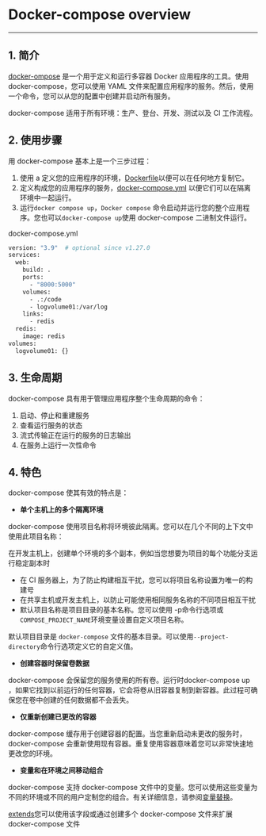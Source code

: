 #  Docker-compose overview



---


##  1. 简介
[docker-ompose](https://docs.docker.com/compose/) 是一个用于定义和运行多容器 Docker 应用程序的工具。使用 docker-compose，您可以使用 YAML 文件来配置应用程序的服务。然后，使用一个命令，您可以从您的配置中创建并启动所有服务。

docker-compose 适用于所有环境：生产、登台、开发、测试以及 CI 工作流程。

##  2. 使用步骤
用 docker-compose 基本上是一个三步过程：

 1. 使用 a 定义您的应用程序的环境，[Dockerfile](https://smoothies.com.cn/docker-docs/Docker/docker_dockerfile.html)以便可以在任何地方复制它。
 2. 定义构成您的应用程序的服务，[docker-compose.yml](https://docs.docker.com/compose/compose-file/) 以便它们可以在隔离环境中一起运行。
 3. 运行`docker compose up`，`Docker compose` 命令启动并运行您的整个应用程序。您也可以`docker-compose up`使用 docker-compose 二进制文件运行。

docker-compose.yml

```bash
version: "3.9"  # optional since v1.27.0
services:
  web:
    build: .
    ports:
      - "8000:5000"
    volumes:
      - .:/code
      - logvolume01:/var/log
    links:
      - redis
  redis:
    image: redis
volumes:
  logvolume01: {}
```

##  3. 生命周期
docker-compose 具有用于管理应用程序整个生命周期的命令：

 1. 启动、停止和重建服务
 2. 查看运行服务的状态
 3. 流式传输正在运行的服务的日志输出
 4. 在服务上运行一次性命令

## 4. 特色

docker-compose 使其有效的特点是：

 - **单个主机上的多个隔离环境**

docker-compose 使用项目名称将环境彼此隔离。您可以在几个不同的上下文中使用此项目名称：

在开发主机上，创建单个环境的多个副本，例如当您想要为项目的每个功能分支运行稳定副本时

 - 在 CI 服务器上，为了防止构建相互干扰，您可以将项目名称设置为唯一的构建号
 - 在共享主机或开发主机上，以防止可能使用相同服务名称的不同项目相互干扰
 - 默认项目名称是项目目录的基本名称。您可以使用 -p命令行选项或 `COMPOSE_PROJECT_NAME`环境变量设置自定义项目名称。

默认项目目录是 `docker-compose` 文件的基本目录。可以使用`--project-directory`命令行选项定义它的自定义值。

 - **创建容器时保留卷数据**

docker-compose 会保留您的服务使用的所有卷。运行时docker-compose up ，如果它找到以前运行的任何容器，它会将卷从旧容器复制到新容器。此过程可确保您在卷中创建的任何数据都不会丢失。

 - **仅重新创建已更改的容器**

docker-compose 缓存用于创建容器的配置。当您重新启动未更改的服务时，docker-compose 会重新使用现有容器。重复使用容器意味着您可以非常快速地更改您的环境。

 - **变量和在环境之间移动组合**

docker-compose 支持 docker-compose 文件中的变量。您可以使用这些变量为不同的环境或不同的用户定制您的组合。有关详细信息，请参阅[变量替换](https://docs.docker.com/compose/compose-file/compose-file-v3/#variable-substitution)。

[extends](https://docs.docker.com/compose/extends/)您可以使用该字段或通过创建多个 docker-compose 文件来扩展docker-compose 文件
